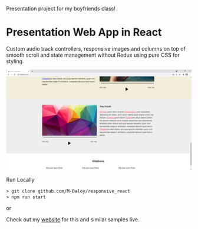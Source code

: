Presentation project for my boyfriends class!

# Presentation Web App in React

Custom audio track controllers, responsive images and columns on top of smooth scroll and state management without Redux using pure CSS for styling.

![](./readMEImage.png)

Run Locally
```
> git clone github.com/M-Daley/responsive_react
> npm run start
```

or

Check out my [website](www.mdaley.dev) for this and similar samples live.